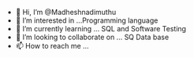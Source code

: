 - 👋 Hi, I’m @Madheshnadimuthu
- 👀 I’m interested in ...Programming language
- 🌱 I’m currently learning ... SQL and Software Testing
- 💞️ I’m looking to collaborate on ... SQ Data base
- 📫 How to reach me ...

<!---
Madheshnadimuthu/Madheshnadimuthu is a ✨ special ✨ repository because its `README.md` (this file) appears on your GitHub profile.
You can click the Preview link to take a look at your changes.
--->
